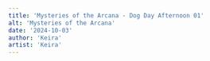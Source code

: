 ```yaml
---
title: 'Mysteries of the Arcana - Dog Day Afternoon 01'
alt: 'Mysteries of the Arcana'
date: '2024-10-03'
author: 'Keira'
artist: 'Keira'
---
```

